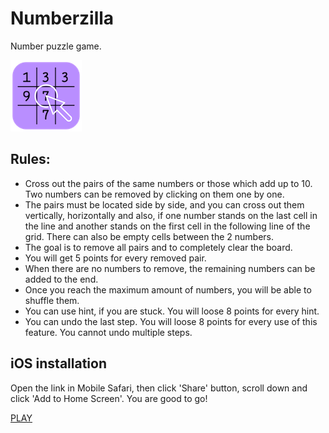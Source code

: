 # Numberzilla

Number puzzle game.

![Numberzilla logo](/apple-touch-icon.png)

## Rules: 

- Cross out the pairs of the same numbers or those which add up to 10. Two numbers can be removed by clicking on them one by one.
- The pairs must be located side by side, and you can cross out them vertically, horizontally and also, if one number stands on the last cell in the line and another stands on the first cell in the following line of the grid. There can also be empty cells between the 2 numbers.
- The goal is to remove all pairs and to completely clear the board.
- You will get 5 points for every removed pair.
- When there are no numbers to remove, the remaining numbers can be added to the end.
- Once you reach the maximum amount of numbers, you will be able to shuffle them. 
- You can use hint, if you are stuck. You will loose 8 points for every hint.
- You can undo the last step. You will loose 8 points for every use of this feature. You cannot undo multiple steps.

## iOS installation

Open the link in Mobile Safari, then click 'Share' button, scroll down and click 'Add to Home Screen'. You are good to go!

[PLAY](https://stanochka.github.io/numberzilla/)
